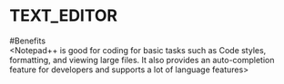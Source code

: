 # TEXT_EDITOR
#Benefits<br>
<Notepad++ is good for coding for basic tasks such as Code styles, formatting, and viewing large files. It also provides an auto-completion feature for developers and supports a lot of language features>
